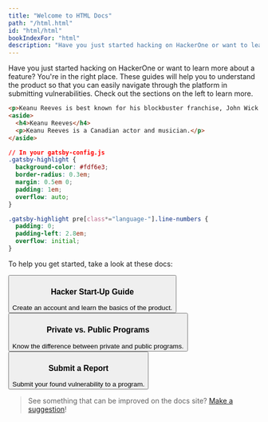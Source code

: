 ```yaml
---
title: "Welcome to HTML Docs"
path: "/html.html"
id: "html/html"
bookIndexFor: "html"
description: "Have you just started hacking on HackerOne or want to learn more about a feature? You're in the right place. These guides will help you to understand the product so that you can easily navigate through the platform in submitting vulnerabilities. Check out the sections on the left to learn more."
---
```


Have you just started hacking on HackerOne or want to learn more about a feature? You're in the right place. These guides will help you to understand the product so that you can easily navigate through the platform in submitting vulnerabilities. Check out the sections on the left to learn more.

```html
<p>Keanu Reeves is best known for his blockbuster franchise, John Wick.</p>
<aside>
  <h4>Keanu Reeves</h4>
  <p>Keanu Reeves is a Canadian actor and musician.</p>
</aside>
```

```css
// In your gatsby-config.js
.gatsby-highlight {
  background-color: #fdf6e3;
  border-radius: 0.3em;
  margin: 0.5em 0;
  padding: 1em;
  overflow: auto;
}

.gatsby-highlight pre[class*="language-"].line-numbers {
  padding: 0;
  padding-left: 2.8em;
  overflow: initial;
}
```

To help you get started, take a look at these docs:

<button type="button" onclick="location.href='/hackers/hacker-start-up-guide.html'"><h3>Hacker Start-Up Guide</h3>Create an account and learn the basics of the product.
</button><button type="button" onclick="location.href='/hackers/private-vs-public-programs.html'"><h3>Private vs. Public Programs</h3>Know the difference between private and public programs.</button><button type="button" onclick="location.href='/hackers/submitting-reports.html'"><h3>Submit a Report</h3>Submit your found vulnerability to a program.</button>

>See something that can be improved on the docs site? [Make a suggestion](/programs/edit-the-doc-site.html)!
